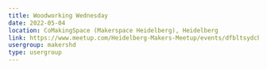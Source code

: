```yaml
---
title: Woodworking Wednesday
date: 2022-05-04
location: CoMakingSpace (Makerspace Heidelberg), Heidelberg
link: https://www.meetup.com/Heidelberg-Makers-Meetup/events/dfbltsydchbgb/
usergroup: makershd
type: usergroup
---
```

